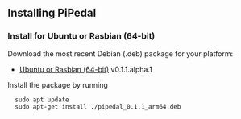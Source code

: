 ## Installing PiPedal

### Install for Ubuntu or Rasbian (64-bit)

Download the most recent Debian (.deb) package for your platform:

- [Ubuntu or Rasbian (64-bit)](https://github.com/rerdavies/pipedal/releases/download/v0.1.1.alpha.1/pipedal_0.1.1_arm64.deb) v0.1.1.alpha.1

Install the package by running 

```
  sudo apt update
  sudo apt-get install ./pipedal_0.1.1_arm64.deb
```

